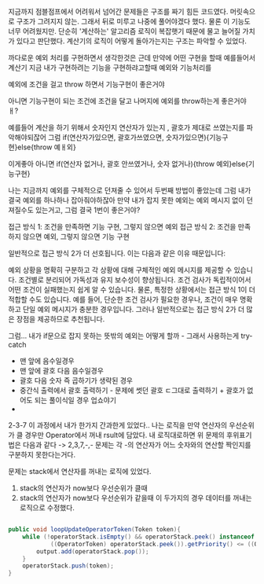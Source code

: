 

지금까지 점블점프에서 어려워서 넘어간 문제들은 구조를 짜기 힘든 코드였다. 머릿속으로 구조가 그려지지 않는. 그래서 뒤로 미루고 나중에 풀어야겠다 했다.
물론 이 기능도 너무 어려웠지만. 단순히 '계산하는' 알고리즘 로직이 복잡햇기 때문에 물고 늘어질 가치가 있다고 판단했다.
계산기의 로직이 어떻게 돌아가는지는 구조는 파악할 수 있었다.







까다로운 예외 처리를 구현하면서 생각한것은
근데 만약에 어떤 구현을 할때 예를들어서 계산기 지금 내가 구현하려는 기능을 구현하랴고할때 예외와 기능처리를

예외에 조건을 걸고 throw 하면서 기능구현이 좋은거야

아니면 기능구현이 되는 조건에 조건을 달고 나머지에 예외를 throw하는게 좋은거야ㅐ?

예를들어 계산을 하기 위해서 숫자인지 연산자가 있는지 , 괄호가 제대로 쓰였는지를 파악해야되잖어
그럼 if(연산자가있으면, 괄호가쓰였으면, 숫자가있으면){기능구현}else{throw 예ㅐ외}

이게좋아 아니면
if(연산자  없거나, 괄호 안쓰였거나, 숫자 없거나){throw 예외}else{기능구현}

나는 지금까지 예외를 구체적으로 던져줄 수 있어서 두번째 방법이 좋았는데 그럼 내가 결국 예외를 하나하나 잡아줘야하잖아 만약 내가 잡지 못한 예외는 예외 메시지 없이 던져질수도 있는거고, 그럼 결국 1번이 좋은거야?

접근 방식 1: 조건을 만족하면 기능 구현, 그렇지 않으면 예외
접근 방식 2: 조건을 만족하지 않으면 예외, 그렇지 않으면 기능 구현

일반적으로 접근 방식 2가 더 선호됩니다. 이는 다음과 같은 이유 때문입니다:

예외 상황을 명확히 구분하고 각 상황에 대해 구체적인 예외 메시지를 제공할 수 있습니다.
조건별로 분리되어 가독성과 유지 보수성이 향상됩니다.
조건 검사가 독립적이어서 어떤 조건이 실패했는지 쉽게 알 수 있습니다.
물론, 특정한 상황에서는 접근 방식 1이 더 적합할 수도 있습니다. 예를 들어, 단순한 조건 검사가 필요한 경우나, 조건이 매우 명확하고 단일 예외 메시지가 충분한 경우입니다. 그러나 일반적으로는 접근 방식 2가 더 많은 장점을 제공하므로 추천됩니다.


그럼... 내가 if문으로 잡지 못하는 뜻밖의 예외는 어떻게 할까 - 그래서 사용하는게 try-catch


- 맨 앞에 음수일경우
- 맨 앞에 괄호 다음 음수일경우
- 괄호 다음 숫자 즉 곱하기가 생략된 경우
- 중간식 출력에서 괄호 출력하기 - 문제에 썻던 괄호 ㄷ그대로 출력하기 + 괄호가 없어도 되는 풀이식일 경우 업쇼야기
- 



2-3-7
이 과정에서 내가 한가지 간과한게 있었다.. 
나는 로직을 만약 연산자의 우선순위가 클 경우만 Operator에서 꺼내 rsult에 담았다.
내 로직대로하면 위 문제의 후위표기법은 다음과 같다 -> 2,3,7,-,-
문제는 각 -의 연산자가 어느 숫자와의 연산할 짝인지를 구분하지 못한다는거다.

문제는 stack에서 연산자를 꺼내는 로직에 있었다.
1. stack의 연산자가 now보다 우선순위가 클때
1. stack의 연산자가 now보다 우선순위가 같을때
이 두가지의 경우 데이터를 꺼내는 로직으로 수정했다.
```java

public void loopUpdateOperatorToken(Token token){
    while (!operatorStack.isEmpty() && operatorStack.peek() instanceof OperatorToken &&
            ((OperatorToken) operatorStack.peek()).getPriority() <= ((OperatorToken) token).getPriority()) {
        output.add(operatorStack.pop());
    }
    operatorStack.push(token);
}
```